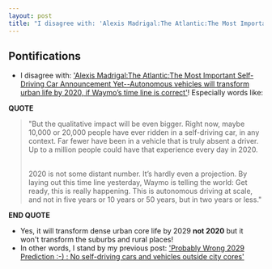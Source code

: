 ```yaml
---
layout: post
title: "I disagree with: 'Alexis Madrigal:The Atlantic:The Most Important Self-Driving Car Announcement Yet--Autonomous vehicles will transform urban life by 2020, if Waymo’s time line is correct' yes it will transform dense urban core life by 2029 not 2020 but it won't transform the suburbs"
---
```


## Pontifications
 
* I disagree with: ['Alexis Madrigal:The Atlantic:The Most Important Self-Driving Car Announcement Yet--Autonomous vehicles will transform urban life by 2020, if Waymo’s time line is correct'](https://www.theatlantic.com/technology/archive/2018/03/the-most-important-self-driving-car-announcement-yet/556712/)! Especially words like:

**QUOTE**

<blockquote>

"But the qualitative impact will be even bigger. Right now, maybe 10,000 or 20,000 people have ever ridden in a self-driving car, in any context. Far fewer have been in a vehicle that is truly absent a driver. Up to a million people could have that experience every day in 2020.<br /><br />

2020 is not some distant number. It’s hardly even a projection. By laying out this time line yesterday, Waymo is telling the world: Get ready, this is really happening. This is autonomous driving at scale, and not in five years or 10 years or 50 years, but in two years or less."

</blockquote>

**END QUOTE**

* Yes, it will transform dense urban core life by 2029 **not 2020** but it won't transform the suburbs and rural places!
* In other words, I stand by my previous post: ['Probably Wrong 2029 Prediction :-) : No self-driving cars and vehicles outside city cores'](http://rolandtanglao.com/2018/04/01/p1-probably-wrong-2029-prediction-no-self-driving-cars-outside-city-cores/) 
	
 